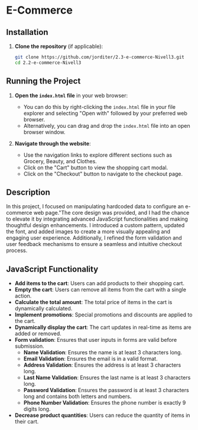 # E-Commerce

## Installation

1. **Clone the repository** (if applicable):
    ```sh
    git clone https://github.com/jorditer/2.3-e-commerce-Nivell3.git
    cd 2.2-e-commerce-Nivell3
    ```

## Running the Project

1. **Open the `index.html` file** in your web browser:
    - You can do this by right-clicking the `index.html` file in your file explorer and selecting "Open with" followed by your preferred web browser.
    - Alternatively, you can drag and drop the `index.html` file into an open browser window.

2. **Navigate through the website**:
    - Use the navigation links to explore different sections such as Grocery, Beauty, and Clothes.
    - Click on the "Cart" button to view the shopping cart modal.
    - Click on the "Checkout" button to navigate to the checkout page.

## Description
In this project, I focused on manipulating hardcoded data to configure an e-commerce web page."The core design was provided, and I had the chance to elevate it by integrating advanced JavaScript functionalities and making thoughtful design enhancements. I introduced a custom pattern, updated the font, and added images to create a more visually appealing and engaging user experience. Additionally, I refined the form validation and user feedback mechanisms to ensure a seamless and intuitive checkout process.

## JavaScript Functionality
* **Add items to the cart**: Users can add products to their shopping cart.
* **Empty the cart**: Users can remove all items from the cart with a single action.
* **Calculate the total amount**: The total price of items in the cart is dynamically calculated.
* **Implement promotions**: Special promotions and discounts are applied to the cart.
* **Dynamically display the cart**: The cart updates in real-time as items are added or removed.
* **Form validation**: Ensures that user inputs in forms are valid before submission.
  * **Name Validation**: Ensures the name is at least 3 characters long.
  * **Email Validation**: Ensures the email is in a valid format.
  * **Address Validation**: Ensures the address is at least 3 characters long.
  * **Last Name Validation**: Ensures the last name is at least 3 characters long.
  * **Password Validation**: Ensures the password is at least 3 characters long and contains both letters and numbers.
  * **Phone Number Validation**: Ensures the phone number is exactly 9 digits long.
* **Decrease product quantities**: Users can reduce the quantity of items in their cart.
